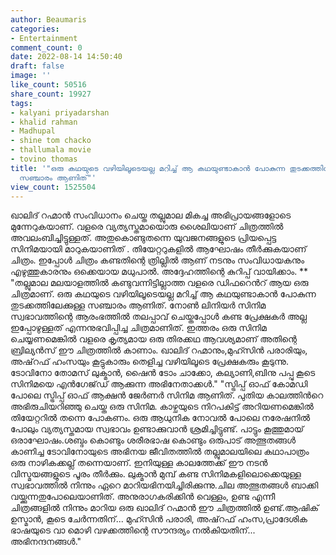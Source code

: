 ```yaml
---
author: Beaumaris
categories:
- Entertainment
comment_count: 0
date: 2022-08-14 14:50:40
draft: false
image: ''
like_count: 50516
share_count: 19927
tags:
- kalyani priyadarshan
- khalid rahman
- Madhupal
- shine tom chacko
- thallumala movie
- tovino thomas
title: '"ഒരു കഥയുടെ വഴിയിലൂടെയല്ല മറിച്ച് ആ കഥയുണ്ടാകാൻ പോകുന്ന തുടക്കത്തിലേക്കുള്ള
  സഞ്ചാരം ആണിത്"'
view_count: 1525504
---
```


ഖാലിദ് റഹ്മാൻ സംവിധാനം ചെയ്ത തല്ലുമാല മികച്ച അഭിപ്രായങ്ങളോടെ മുന്നേറുകയാണ്. വളരെ വ്യത്യസ്തമായൊരു ശൈലിയാണ് ചിത്രത്തിൽ അവലംബിച്ചിട്ടുള്ളത്. അതുകൊണ്ടുതന്നെ യുവജനങ്ങളുടെ പ്രിയപ്പെട്ട സിനിമയായി മാറുകയാണിത് . തിയേറ്ററുകളിൽ ആഘോഷം തീർക്കുകയാണ് ചിത്രം. ഇപ്പോൾ ചിത്രം കണ്ടതിന്റെ ത്രില്ലിൽ ആണ് നടനും സംവിധായകനും എഴുത്തുകാരനും ഒക്കെയായ മധുപാൽ. അദ്ദേഹത്തിന്റെ കുറിപ്പ് വായിക്കാം. ** "തല്ലുമാല മലയാളത്തിൽ കണ്ടുവന്നിട്ടില്ലാത്ത വളരെ ഡിഫറെൻറ് ആയ ഒരു ചിത്രമാണ്. ഒരു കഥയുടെ വഴിയിലൂടെയല്ല മറിച്ച് ആ കഥയുണ്ടാകാൻ പോകുന്ന തുടക്കത്തിലേക്കുള്ള സഞ്ചാരം ആണിത്. നോൺ ലിനിയർ സിനിമ സ്വഭാവത്തിന്റെ ആരംഭത്തിൽ തലപ്പാവ് ചെയ്തപ്പോൾ കണ്ട പ്രേക്ഷകർ അല്ല ഇപ്പോഴുള്ളത് എന്നനുഭവിപ്പിച്ച ചിത്രമാണിത്. ഇത്തരം ഒരു സിനിമ ചെയ്യണമെങ്കിൽ വളരെ കൃത്യമായ ഒരു തിരക്കഥ ആവശ്യമാണ് അതിന്റെ ബ്രില്യൻസ് ഈ ചിത്രത്തിൽ കാണാം. ഖാലിദ് റഹ്മാനും,മുഹ്സിൻ പരാരിയും, അഷ്‌റഫ്‌ ഹംസയും കൂട്ടുകാരും തെളിച്ച വഴിയിലൂടെ പ്രേക്ഷകരും കൂടുന്നു. ടോവിനോ തോമസ് ലുക്മാൻ, ഷൈൻ ടോം ചാക്കോ, കല്യാണി,ബിനു പപ്പു കൂടെ സിനിമയെ എൻഗേജ്‌ഡ്‌ ആക്കുന്ന അഭിനേതാക്കൾ." "സ്ട്രിപ്പ് ഓഫ് കോമഡി പോലെ സ്ട്രിപ്പ് ഓഫ് ആക്ഷൻ ജേർണർ സിനിമ ആണിത്. പുതിയ കാലത്തിൻറെ അഭിരുചിയറിഞ്ഞു ചെയ്ത ഒരു സിനിമ. കാഴ്ചയുടെ നിറപകിട്ട് അറിയണമെങ്കിൽ തിയേറ്ററിൽ തന്നെ പോകണം. ഒരു ആധുനിക നോവൽ പോലെ നരേഷനിൽ പോലും വ്യത്യസ്തമായ സ്വഭാവം ഉണ്ടാക്കുവാൻ ശ്രമിച്ചിട്ടുണ്ട്. പാട്ടും കൂത്തുമായ് ഒരാഘോഷം.ശബ്ദം കൊണ്ടും ശരീരഭാഷ കൊണ്ടും ഒരുപാട് അത്ഭുതങ്ങൾ കാണിച്ച ടോവിനോയുടെ അഭിനയ ജീവിതത്തിൽ തല്ലുമാലയിലെ കഥാപാത്രം ഒരു നാഴികക്കല്ല് തന്നെയാണ്. ഇനിയുള്ള കാലത്തേക്ക്‌ ഈ നടൻ വിസ്മയങ്ങളുടെ പൂരം തീർക്കും. ലുക്മാൻ മുമ്പ് കണ്ട സിനിമകളിലൊക്കെയുള്ള സ്വഭാവത്തിൽ നിന്നും ഏറെ മാറിയഭിനയിച്ചിരിക്കുന്നു.ചില അത്ഭുതങ്ങൾ ബാക്കി വയ്ക്കുന്നതുപോലെയാണിത്. അനുരാഗകരിക്കിൻ വെള്ളം, ഉണ്ട എന്നീ ചിത്രങ്ങളിൽ നിന്നും മാറിയ ഒരു ഖാലിദ് റഹ്മാൻ ഈ ചിത്രത്തിൽ ഉണ്ട്.ആഷിക് ഉസ്മാൻ, കൂടെ ചേർന്നതിന്... മുഹ്സിൻ പരാരി, അഷ്‌റഫ്‌ ഹംസ,പ്രാദേശിക ഭാഷയുടെ വാ മൊഴി വഴക്കത്തിന്റെ സൗന്ദര്യം നൽകിയതിന്... അഭിനന്ദനങ്ങൾ."